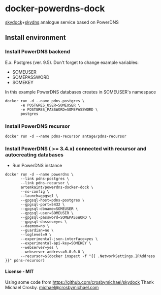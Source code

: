 # docker-powerdns-dock
[skydock](https://github.com/crosbymichael/skydock)+[skydns](https://github.com/skynetservices/skydns1)
analogue service based on PowerDNS

## Install environment
### Install PowerDNS backend
E.x. Postgres (ver. 9.5). Don't forget to change example variables:
- SOMEUSER
- SOMEPASSWORD
- SOMEKEY

In this example PowerDNS databases creates in SOMEUSER's namespace

```
docker run -d --name pdns-postgres \
       -e POSTGRES_USER=SOMEUSER \
       -e POSTGRES_PASSWORD=SOMEPASSWORD \
       postgres
```

### Install PowerDNS recursor

```
docker run -d --name pdns-recursor antage/pdns-recursor
```

### Install PowerDNS ( >= 3.4.x) connected with recursor and autocreating databases

* Run PowerDNS instance
```
docker run -d --name powerdns \
       --link pdns-postgres \
       --link pdns-recursor \
       artemkaint/powerdns-docker-dock \
       --no-config \
       --launch=gpgsql \
       --gpgsql-host=pdns-postgres \
       --gpgsql-port=5432 \
       --gpgsql-dbname=SOMEUSER \
       --gpgsql-user=SOMEUSER \
       --gpgsql-password=SOMEPASSWORD \
       --gpgsql-dnssec=yes \
       --daemon=no \
       --guardian=no \
       --loglevel=9 \
       --experimental-json-interface=yes \
       --experimental-api-key=SOMEKEY \
       --webserver=yes \
       --webserver-address=0.0.0.0 \
       --recursor=$(docker inspect -f "{{ .NetworkSettings.IPAddress }}" pdns-recursor)
```



#### License - MIT

Using some code from https://github.com/crosbymichael/skydock
Thank Michael Crosby. michael@crosbymichael.com
